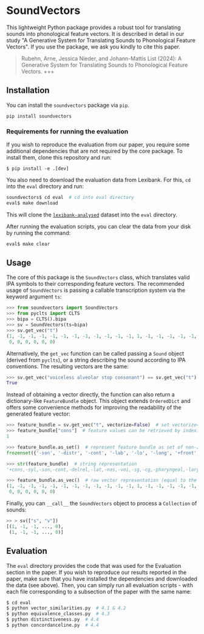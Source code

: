 # SoundVectors

This lightweight Python package provides a robust tool for translating sounds into phonological feature vectors. It is described in detail in our study "A Generative System for Translating Sounds to Phonological Feature Vectors". If you use the package, we ask you kindly to cite this paper.

> Rubehn, Arne, Jessica Nieder, and Johann-Mattis List (2024): A Generative System for Translating Sounds to Phonological Feature Vectors. +++

## Installation

You can install the `soundvectors` package via `pip`.

```
pip install soundvectors
```

### Requirements for running the evaluation

If you wish to reproduce the evaluation from our paper, you require some additional dependencies that are not required by the core package. To install them, clone this repository and run:

```
$ pip install -e .[dev]
```

You also need to download the evaluation data from Lexibank. For this, `cd` into the `eval` directory and run:

```bash
soundvectors$ cd eval  # cd into eval directory
eval$ make download
```

This will clone the [`lexibank-analysed`](https://github.com/lexibank/lexibank-analysed) dataset into the `eval` directory.

After running the evaluation scripts, you can clear the data from your disk by running the command:

```bash
eval$ make clear
```

## Usage

The core of this package is the `SoundVectors` class, which translates valid IPA symbols to their corresponding feature vectors.
The recommended usage of `SoundVectors` is passing a callable transcription system via the keyword argument `ts`:

```python
>>> from soundvectors import SoundVectors
>>> from pyclts import CLTS
>>> bipa = CLTS().bipa
>>> sv = SoundVectors(ts=bipa)
>>> sv.get_vec("t")
(1, -1, -1, -1, -1, -1, -1, -1, -1, -1, -1, -1, 1, -1, -1, -1, -1, -1, 0, 0, -1, -1, -1, 1, -1, 0, 0, 0, 0, 0, 0, 0, 0,
 0, 0, 0, 0, 0, 0)
```

Alternatively, the `get_vec` function can be called passing a `Sound` object (derived from `pyclts`), or a string describing the sound according to IPA conventions. The resulting vectors are the same:

```python
>>> sv.get_vec("voiceless alveolar stop consonant") == sv.get_vec("t") == sv.get_vec(bipa["t"])
True
```

Instead of obtaining a vector directly, the function can also return a dictionary-like `FeatureBundle` object. This object extends `OrderedDict` and offers some convenience methods for improving the readability of the generated feature vector:

```python
>>> feature_bundle = sv.get_vec("t", vectorize=False)  # set vectorize=False to return an object
>>> feature_bundle["cons"]  # feature values can be retrieved by indexing
1

>>> feature_bundle.as_set()  # represent feature bundle as set of non-zero feature strings
frozenset({'-son', '-distr', '-cont', '-lab', '-lo', '-long', '+front', '-laryngeal', '-syl', '-delrel', '-voi', '-round', '+cons', '-velaric', '-dorsal', '-back', '-nas', '-pharyngeal', '+ant', '+cor', '-cg', '-sg', '-lat', '-hi'})

>>> str(feature_bundle)  # string representation
'+cons,-syl,-son,-cont,-delrel,-lat,-nas,-voi,-sg,-cg,-pharyngeal,-laryngeal,+cor,-dorsal,-lab,-hi,-lo,-back,+front,0_tense,-round,-velaric,-long,+ant,-distr,0_strid,0_hitone,0_hireg,0_loreg,0_rising,0_falling,0_contour,0_backshift,0_frontshift,0_opening,0_closing,0_centering,0_longdistance,0_secondrounded'

>>> feature_bundle.as_vec()  # raw vector representation (equal to the return value with vectorize=True)
(1, -1, -1, -1, -1, -1, -1, -1, -1, -1, -1, -1, 1, -1, -1, -1, -1, -1, 1, 0, -1, -1, -1, 1, -1, 0, 0, 0, 0, 0, 0, 0, 0,
 0, 0, 0, 0, 0, 0)
```

Finally, you can `__call__` the `SoundVectors` object to process a `Collection` of sounds:

```python
>> > sv(["s", "v"])
[(1, -1, -1, ..., 0),
 (1, -1, -1, ..., 0)]
```


## Evaluation

The `eval` directory provides the code that was used for the Evaluation section in the paper. If you wish to reproduce our results reported in the paper, make sure that you have installed the dependencies and downloaded the data (see above). Then, you can simply run all evaluation scripts - with each file corresponding to a subsection of the paper with the same name:

```bash
$ cd eval
$ python vector_similarities.py  # 4.1 & 4.2
$ python equivalence_classes.py  # 4.3
$ python distinctiveness.py  # 4.4
$ python concordanceline.py  # 4.4
```
